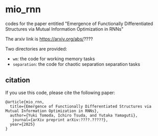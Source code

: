 # mio_rnn
codes for the paper entitled "Emergence of Functionally Differentiated Structures via Mutual Information Optimization in RNNs"

The arxiv link is https://arxiv.org/abs/????

Two directories are provided:
- `wm`: the  code for working memory tasks
- `separation`: the code for chaotic separation separation tasks



## citation
If you use this code, please cite the following paper:

```
@article{mio_rnn,
  title={Emergence of Functionally Differentiated Structures via Mutual Information Optimization in RNNs},
  author={Yuki Tomoda, Ichiro Tsuda, and Yutaka Yamaguti},
   journal={arXiv preprint arXiv:????.?????},
  year={2025}
}
```

